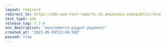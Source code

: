 ```yaml
---
layout: redirect
redirect_to: https://a8c-woo-test-reports.s3.amazonaws.com/public/release/7.7.0/woocommerce-paypal-payments/e2e/index.html
test_type: e2e
release_tag: 7.7.0
env_description: "woocommerce-paypal-payments"
created_at: "2023-05-09T22:44:50Z"
passed: true
---
```

